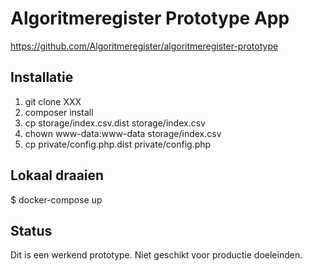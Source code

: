 # Algoritmeregister Prototype App

https://github.com/Algoritmeregister/algoritmeregister-prototype

## Installatie

1. git clone XXX
2. composer install
3. cp storage/index.csv.dist storage/index.csv
4. chown www-data:www-data storage/index.csv
5. cp private/config.php.dist private/config.php

## Lokaal draaien

  $ docker-compose up

## Status

Dit is een werkend prototype. Niet geschikt voor productie doeleinden.
